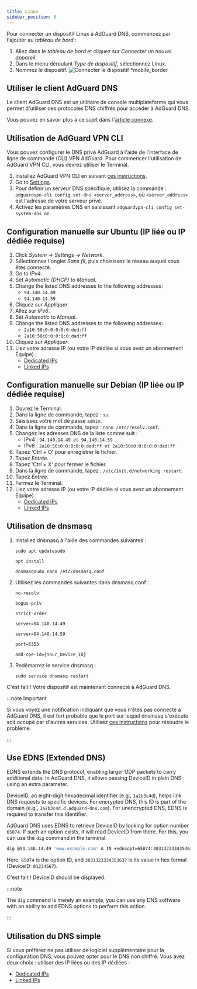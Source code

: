 ```yaml
---
title: Linux
sidebar_position: 6
---
```


Pour connecter un dispositif Linux à AdGuard DNS, commencez par l'ajouter au _tableau de bord_ :

1. Allez dans le _tableau de bord_ et cliquez sur _Connecter un nouvel appareil_.
2. Dans le menu déroulant _Type de dispositif_, sélectionnez Linux.
3. Nommez le dispositif.
    ![Connecter le dispositif \*mobile_border](https://cdn.adtidy.org/content/kb/dns/private/new_dns/connect/choose_linux.png)

## Utiliser le client AdGuard DNS

Le client AdGuard DNS est un utilitaire de console multiplateforme qui vous permet d'utiliser des protocoles DNS chiffrés pour accéder à AdGuard DNS.

Vous pouvez en savoir plus à ce sujet dans l'[article connexe](/dns-client/overview/).

## Utilisation de AdGuard VPN CLI

Vous pouvez configurer le DNS privé AdGuard à l'aide de l'interface de ligne de commande (CLI) VPN AdGuard. Pour commencer l'utilisation de AdGuard VPN CLI, vous devrez utiliser le Terminal.

1. Installez AdGuard VPN CLI en suivant [ces instructions](https://adguard-vpn.com/kb/adguard-vpn-for-linux/installation/).
2. Go to [Settings](https://adguard-vpn.com/kb/adguard-vpn-for-linux/settings/).
3. Pour définir un serveur DNS spécifique, utilisez la commande : `adguardvpn-cli config set-dns <server_address>`, où `<server_address>` est l'adresse de votre serveur privé.
4. Activez les paramètres DNS en saisissant `adguardvpn-cli config set-system-dns on`.

## Configuration manuelle sur Ubuntu (IP liée ou IP dédiée requise)

1. Click _System_ → _Settings_ → _Network_.
2. Sélectionnez l'onglet _Sans fil_, puis choisissez le réseau auquel vous êtes connecté.
3. Go to _IPv4_.
4. Set _Automatic (DHCP)_ to _Manual_.
5. Change the listed DNS addresses to the following addresses:
    - `94.140.14.49`
    - `94.140.14.59`
6. Cliquez sur _Appliquer_.
7. Allez sur _IPv6_.
8. Set _Automatic_ to _Manual_.
9. Change the listed DNS addresses to the following addresses:
    - `2a10:50c0:0:0:0:0:ded:ff`
    - `2a10:50c0:0:0:0:0:dad:ff`
10. Cliquez sur _Appliquer_.
11. Liez votre adresse IP (ou votre IP dédiée si vous avez un abonnement Équipe) :
    - [Dedicated IPs](/private-dns/connect-devices/other-options/dedicated-ip.md)
    - [Linked IPs](/private-dns/connect-devices/other-options/linked-ip.md)

## Configuration manuelle sur Debian (IP liée ou IP dédiée requise)

1. Ouvrez le Terminal.
2. Dans la ligne de commande, tapez : `su`.
3. Saisissez votre mot de passe `admin`.
4. Dans la ligne de commande, tapez : `nano /etc/resolv.conf`.
5. Changez les adresses DNS de la liste comme suit :
    - IPv4 : `94.140.14.49 et 94.140.14.59`
    - IPv6 : `2a10:50c0:0:0:0:0:ded:ff et 2a10:50c0:0:0:0:0:dad:ff`
6. Tapez 'Ctrl + O' pour enregistrer le fichier.
7. Tapez _Entrée_.
8. Tapez 'Ctrl + X' pour fermer le fichier.
9. Dans la ligne de commande, tapez : `/etc/init.d/networking restart`.
10. Tapez _Entrée_.
11. Fermez le Terminal.
12. Liez votre adresse IP (ou votre IP dédiée si vous avez un abonnement Équipe) :
    - [Dedicated IPs](/private-dns/connect-devices/other-options/dedicated-ip.md)
    - [Linked IPs](/private-dns/connect-devices/other-options/linked-ip.md)

## Utilisation de dnsmasq

1. Installez dnsmasq à l'aide des commandes suivantes :

    `sudo apt updatesudo`

    `apt install`

    `dnsmasqsudo nano /etc/dnsmasq.conf`

2. Utilisez les commandes suivantes dans dnsmasq.conf :

    `no-resolv`

    `bogus-priv`

    `strict-order`

    `server=94.140.14.49`

    `server=94.140.14.59`

    `port=5353`

    `add-cpe-id={Your_Device_ID}`

3. Redémarrez le service dnsmasq :

    `sudo service dnsmasq restart`

C'est fait ! Votre dispositif est maintenant connecté à AdGuard DNS.

:::note Important

Si vous voyez une notification indiquant que vous n'êtes pas connecté à AdGuard DNS, il est fort probable que le port sur lequel dnsmasq s'exécute soit occupé par d'autres services. Utilisez [ces instructions](https://github.com/AdguardTeam/AdGuardHome/wiki/FAQ#bindinuse) pour résoudre le problème.

:::

## Use EDNS (Extended DNS)

EDNS extends the DNS protocol, enabling larger UDP packets to carry additional data. In AdGuard DNS, it allows passing DeviceID in plain DNS using an extra parameter.

DeviceID, an eight-digit hexadecimal identifier (e.g., `1a2b3c4d`), helps link DNS requests to specific devices. For encrypted DNS, this ID is part of the domain (e.g., `1a2b3c4d.d.adguard-dns.com`). For unencrypted DNS, EDNS is required to transfer this identifier.

AdGuard DNS uses EDNS to retrieve DeviceID by looking for option number `65074`. If such an option exists, it will read DeviceID from there. For this, you can use the `dig` command in the terminal:

```sh
dig @94.140.14.49 'www.example.com' A IN +ednsopt=65074:3031323334353637
```

Here, `65074` is the option ID, and `3031323334353637` is its value in hex format (DeviceID: `01234567`).

C'est fait ! DeviceID should be displayed.

:::note

The `dig` command is merely an example, you can use any DNS software with an ability to add EDNS options to perform this action.

:::

## Utilisation du DNS simple

Si vous préférez ne pas utiliser de logiciel supplémentaire pour la configuration DNS, vous pouvez opter pour le DNS non chiffré. Vous avez deux choix : utiliser des IP liées ou des IP dédiées :

- [Dedicated IPs](/private-dns/connect-devices/other-options/dedicated-ip.md)
- [Linked IPs](/private-dns/connect-devices/other-options/linked-ip.md)
